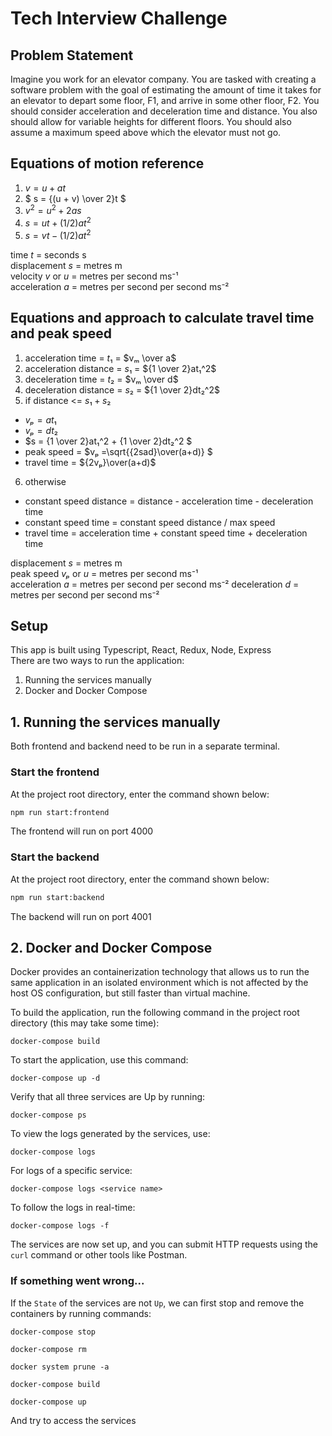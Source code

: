# Tech Interview Challenge

## Problem Statement

Imagine you work for an elevator company. You are tasked with creating a software problem with the goal of estimating the amount of time it takes for an elevator to depart some floor, F1, and arrive in some other floor, F2. You should consider acceleration and deceleration time and distance. You also should allow for variable heights for different floors. You should also assume a maximum speed above which the elevator must not go.

## Equations of motion reference

1. $` v = u + at `$
2. $` s = {(u + v) \over 2}t `$
3. $` v^2 = u^2 + 2as `$
4. $` s = ut + (1/2)at^2 `$
5. $` s = vt - (1/2) at^2 `$

time $t$ = seconds s  
displacement $s$ = metres m  
velocity $v$ or $u$ = metres per second ms⁻¹  
acceleration $a$ = metres per second per second ms⁻²

## Equations and approach to calculate travel time and peak speed

1. acceleration time = $`t₁`$ = $`vₘ \over a`$
2. acceleration distance = $`s₁`$ = $`{1 \over 2}at₁^2`$
3. deceleration time = $`t₂`$ = $`vₘ \over d`$
4. deceleration distance = $`s₂`$ = $`{1 \over 2}dt₂^2`$
5. if distance <= $`s₁ + s₂ `$

- $`vₚ = at₁`$
- $`vₚ = dt₂`$
- $`s = {1 \over 2}at₁^2 + {1 \over 2}dt₂^2 `$
- peak speed = $`vₚ =\sqrt{{2sad}\over(a+d)} `$
- travel time = $`{2vₚ}\over(a+d)`$

6. otherwise

- constant speed distance = distance - acceleration time - deceleration time
- constant speed time = constant speed distance / max speed
- travel time = acceleration time + constant speed time + deceleration time

displacement $s$ = metres m  
peak speed $vₚ$ or $u$ = metres per second ms⁻¹  
acceleration $a$ = metres per second per second ms⁻²
deceleration $d$ = metres per second per second ms⁻²

## Setup

This app is built using Typescript, React, Redux, Node, Express  
There are two ways to run the application:

1. Running the services manually
2. Docker and Docker Compose

## 1. Running the services manually

Both frontend and backend need to be run in a separate terminal.

### Start the frontend

At the project root directory, enter the command shown below:

```bash
npm run start:frontend
```

The frontend will run on port 4000

### Start the backend

At the project root directory, enter the command shown below:

```bash
npm run start:backend
```

The backend will run on port 4001

## 2. Docker and Docker Compose

Docker provides an containerization technology that allows us to run the same application in an isolated environment which is not affected by the host OS configuration, but still faster than virtual machine.

To build the application, run the following command in the project root directory (this may take some time):

`docker-compose build`

To start the application, use this command:

`docker-compose up -d`

Verify that all three services are Up by running:

`docker-compose ps`

To view the logs generated by the services, use:

`docker-compose logs`

For logs of a specific service:

`docker-compose logs <service name>`

To follow the logs in real-time:

`docker-compose logs -f`

The services are now set up, and you can submit HTTP requests using the `curl` command or other tools like Postman.

### If something went wrong...

If the `State` of the services are not `Up`, we can first stop and remove the containers by running commands:

`docker-compose stop`

`docker-compose rm`

`docker system prune -a`

`docker-compose build`

`docker-compose up`

And try to access the services

